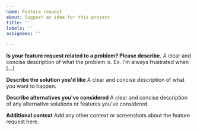 ```yaml
---
name: Feature request
about: Suggest an idea for this project
title: ''
labels: ''
assignees: ''

---
```


<!-- Thanks for trying the integration and sharing new ideas !
Please note that not all feature can be implemented, some limitations come from the data available via the API.  -->

**Is your feature request related to a problem? Please describe.**
A clear and concise description of what the problem is. Ex. I'm always frustrated when [...]

**Describe the solution you'd like**
A clear and concise description of what you want to happen.

**Describe alternatives you've considered**
A clear and concise description of any alternative solutions or features you've considered.

**Additional context**
Add any other context or screenshots about the feature request here.

